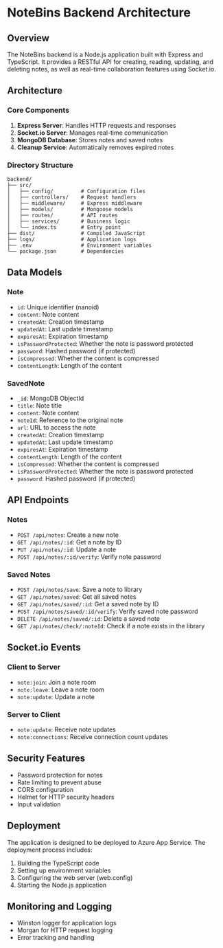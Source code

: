 # NoteBins Backend Architecture

## Overview

The NoteBins backend is a Node.js application built with Express and TypeScript. It provides a RESTful API for creating, reading, updating, and deleting notes, as well as real-time collaboration features using Socket.io.

## Architecture

### Core Components

1. **Express Server**: Handles HTTP requests and responses
2. **Socket.io Server**: Manages real-time communication
3. **MongoDB Database**: Stores notes and saved notes
4. **Cleanup Service**: Automatically removes expired notes

### Directory Structure

```
backend/
├── src/
│   ├── config/         # Configuration files
│   ├── controllers/    # Request handlers
│   ├── middleware/     # Express middleware
│   ├── models/         # Mongoose models
│   ├── routes/         # API routes
│   ├── services/       # Business logic
│   └── index.ts        # Entry point
├── dist/               # Compiled JavaScript
├── logs/               # Application logs
├── .env                # Environment variables
└── package.json        # Dependencies
```

## Data Models

### Note

- `id`: Unique identifier (nanoid)
- `content`: Note content
- `createdAt`: Creation timestamp
- `updatedAt`: Last update timestamp
- `expiresAt`: Expiration timestamp
- `isPasswordProtected`: Whether the note is password protected
- `password`: Hashed password (if protected)
- `isCompressed`: Whether the content is compressed
- `contentLength`: Length of the content

### SavedNote

- `_id`: MongoDB ObjectId
- `title`: Note title
- `content`: Note content
- `noteId`: Reference to the original note
- `url`: URL to access the note
- `createdAt`: Creation timestamp
- `updatedAt`: Last update timestamp
- `expiresAt`: Expiration timestamp
- `contentLength`: Length of the content
- `isCompressed`: Whether the content is compressed
- `isPasswordProtected`: Whether the note is password protected
- `password`: Hashed password (if protected)

## API Endpoints

### Notes

- `POST /api/notes`: Create a new note
- `GET /api/notes/:id`: Get a note by ID
- `PUT /api/notes/:id`: Update a note
- `POST /api/notes/:id/verify`: Verify note password

### Saved Notes

- `POST /api/notes/save`: Save a note to library
- `GET /api/notes/saved`: Get all saved notes
- `GET /api/notes/saved/:id`: Get a saved note by ID
- `POST /api/notes/saved/:id/verify`: Verify saved note password
- `DELETE /api/notes/saved/:id`: Delete a saved note
- `GET /api/notes/check/:noteId`: Check if a note exists in the library

## Socket.io Events

### Client to Server

- `note:join`: Join a note room
- `note:leave`: Leave a note room
- `note:update`: Update a note

### Server to Client

- `note:update`: Receive note updates
- `note:connections`: Receive connection count updates

## Security Features

- Password protection for notes
- Rate limiting to prevent abuse
- CORS configuration
- Helmet for HTTP security headers
- Input validation

## Deployment

The application is designed to be deployed to Azure App Service. The deployment process includes:

1. Building the TypeScript code
2. Setting up environment variables
3. Configuring the web server (web.config)
4. Starting the Node.js application

## Monitoring and Logging

- Winston logger for application logs
- Morgan for HTTP request logging
- Error tracking and handling
